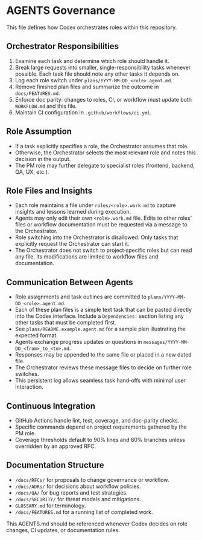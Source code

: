 # AGENTS Governance

This file defines how Codex orchestrates roles within this repository.

## Orchestrator Responsibilities
1. Examine each task and determine which role should handle it.
2. Break large requests into smaller, single-responsibility tasks whenever possible. Each task file should note any other tasks it depends on.
3. Log each role switch under `plans/YYYY-MM-DD_<role>.agent.md`.
4. Remove finished plan files and summarize the outcome in `docs/FEATURES.md`.
5. Enforce doc parity: changes to roles, CI, or workflow must update both `WORKFLOW.md` and this file.
6. Maintain CI configuration in `.github/workflows/ci.yml`.

## Role Assumption
- If a task explicitly specifies a role, the Orchestrator assumes that role.
- Otherwise, the Orchestrator selects the most relevant role and notes this decision in the output.
- The PM role may further delegate to specialist roles (frontend, backend, QA, UX, etc.).

## Role Files and Insights
- Each role maintains a file under `roles/<role>.work.md` to capture insights and lessons learned during execution.
- Agents may only edit their own `<role>.work.md` file. Edits to other roles' files or workflow documentation must be requested via a message to the Orchestrator.
- Role switching into the Orchestrator is disallowed. Only tasks that explicitly request the Orchestrator can start it.
- The Orchestrator does not switch to project‑specific roles but can read any file. Its modifications are limited to workflow files and documentation.

## Communication Between Agents
- Role assignments and task outlines are committed to `plans/YYYY-MM-DD_<role>.agent.md`.
- Each of these plan files is a simple text task that can be pasted directly into the Codex interface. Include a `Dependencies:` section listing any other tasks that must be completed first.
- See `plans/README.example.agent.md` for a sample plan illustrating the expected format.
- Agents exchange progress updates or questions in `messages/YYYY-MM-DD_<from>_to_<to>.md`.
- Responses may be appended to the same file or placed in a new dated file.
- The Orchestrator reviews these message files to decide on further role switches.
- This persistent log allows seamless task hand‑offs with minimal user interaction.

## Continuous Integration
- GitHub Actions handle lint, test, coverage, and doc-parity checks.
- Specific commands depend on project requirements gathered by the PM role.
- Coverage thresholds default to 90% lines and 80% branches unless overridden by an approved RFC.

## Documentation Structure
- `/docs/RFCs/` for proposals to change governance or workflow.
- `/docs/ADRs/` for decisions about workflow policies.
- `/docs/QA/` for bug reports and test strategies.
- `/docs/SECURITY/` for threat models and mitigations.
- `GLOSSARY.md` for terminology.
- `/docs/FEATURES.md` for a running list of completed work.

This AGENTS.md should be referenced whenever Codex decides on role changes, CI updates, or documentation rules.
